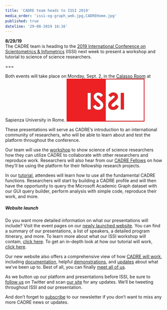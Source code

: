 ```yaml
---
title: 'CADRE team heads to ISSI 2019'
media_order: 'issi-og-graph_web.jpg,CADREHome.jpg'
published: true
dateline: '29-08-2019 16:16'
---
```


**8/29/19**  
The CADRE team is heading to the [2019 International Conference on Scientometrics & Infometrics](https://www.issi2019.org/) (ISSI) next week to present a workshop and tutorial to science of science researchers.

===

Both events will take place on Monday, Sept. 2, in the [Calasso Room](https://www.issi2019.org/detailed-venue-map) at Sapienza University in Rome. ![Red and white logo that reads: ISSI.](issi-og-graph_web.jpg?classes=float-right)

These presentations will serve as CADRE’s introduction to an international community of researchers, who will be able to learn about and test the platform throughout the conference. 

Our team will use the [workshop](https://cadre.iu.edu/news-and-events/events/cadre-workshop) to show science of science researchers how they can utilize CADRE to collaborate with other researchers and reproduce work. Researchers will also hear from our [CADRE Fellows](https://cadre.iu.edu/work-with-us/cadre-fellowship) on how they’ll be using the platform for their fellowship research projects. 

In our [tutorial](https://cadre.iu.edu/news-and-events/events/rome), attendees will learn how to use all the fundamental CADRE functions. Researchers will start by building a CADRE profile and will then have the opportunity to query the Microsoft Academic Graph dataset with our GUI query builder, perform analysis with simple code, reproduce their work, and more. 

##### Website launch
Do you want more detailed information on what our presentations will include? Visit the event pages on our [newly launched website](https://cadre.iu.edu/). You can find a summary of our presentations, a list of speakers, a detailed program itinerary, and more. To learn more about what our ISSI workshop will contain, [click here](https://cadre.iu.edu/news-and-events/events/cadre-workshop). To get an in-depth look at how our tutorial will work, [click here](https://cadre.iu.edu/news-and-events/events/rome). 

Our new website also offers a comprehensive view of how [CADRE will work](https://cadre.iu.edu/about-cadre/introduction), including [documentation](https://cadre.iu.edu/resources/documentation), helpful [demonstrations](https://cadre.iu.edu/resources), and [updates](https://cadre.iu.edu/news-and-events) about what we’ve been up to. Best of all, you can finally [meet all of us](https://cadre.iu.edu/about-cadre/the-team).

As we button up our platform and presentations before ISSI, be sure to [follow us](https://twitter.com/CADRE_Project) on Twitter and scan [our site](https://cadre.iu.edu/news-and-events/events) for any updates. We’ll be tweeting throughout ISSI and our presentation.

And don’t forget to [subscribe](https://cadre.iu.edu/news-and-events) to our newsletter if you don’t want to miss any more CADRE news or updates. 
